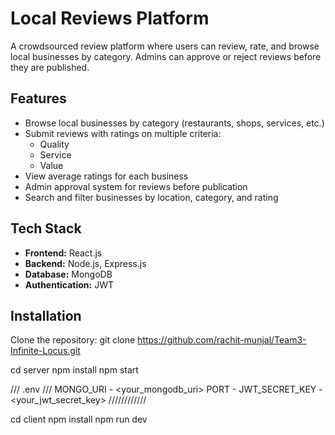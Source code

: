 # Local Reviews Platform
A crowdsourced review platform where users can review, rate, and browse local businesses by category. Admins can approve or reject reviews before they are published.


## Features
- Browse local businesses by category (restaurants, shops, services, etc.)
- Submit reviews with ratings on multiple criteria:
  - Quality
  - Service
  - Value
- View average ratings for each business
- Admin approval system for reviews before publication
- Search and filter businesses by location, category, and rating


## Tech Stack
- **Frontend:** React.js
- **Backend:** Node.js, Express.js
- **Database:** MongoDB 
- **Authentication:** JWT 


## Installation
Clone the repository:
git clone https://github.com/rachit-munjal/Team3-Infinite-Locus.git

cd server
npm install
npm start

/// .env ///
MONGO_URI - <your_mongodb_uri>
PORT - <port>
JWT_SECRET_KEY - <your_jwt_secret_key>
////////////

cd client
npm install
npm run dev
